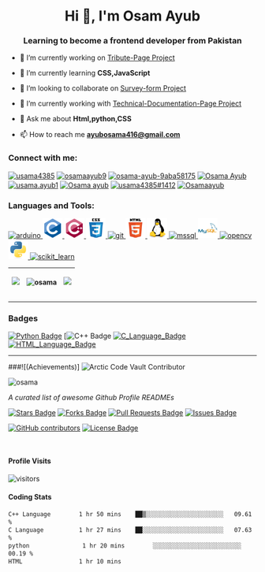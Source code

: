 <h1 align="center">Hi 👋, I'm Osam Ayub</h1>
<h3 align="center">Learning to become a frontend developer from Pakistan</h3>

- 🔭 I’m currently working on [Tribute-Page Project](https://codepen.io/usama4385/pen/BadyyrO)

- 🌱 I’m currently learning **CSS,JavaScript**

- 👯 I’m looking to collaborate on [Survey-form Project](https://codepen.io/freeCodeCamp/pen/VPaoNP)

- 🤝 I’m currently working with [Technical-Documentation-Page Project](https://codepen.io/usama4385/pen/mdMJVdr)

- 💬 Ask me about **Html,python,CSS**

- 📫 How to reach me **ayubosama416@gmail.com**

<h3 align="left">Connect with me:</h3>
<p align="left">
<a href="https://codepen.io/usama4385" target="blank"><img align="center" src="https://raw.githubusercontent.com/osamaayub/github-profile-readme-generator/master/src/images/icons/Social/codepen.svg" alt="usama4385" height="30" width="40" /></a>
<a href="https://twitter.com/osamaayub9" target="blank"><img align="center" src="https://raw.githubusercontent.com/osamaayub/github-profile-readme-generator/master/src/images/icons/Social/twitter.svg" alt="osamaayub9" height="30" width="40" /></a>
<a href="https://linkedin.com/in/osama-ayub-9aba58175" target="blank"><img align="center" src="https://raw.githubusercontent.com/osamaayub/github-profile-readme-generator/master/src/images/icons/Social/linked-in-alt.svg" alt="osama-ayub-9aba58175" height="30" width="40" /></a>
<a href="https://fb.com/Osama Ayub" target="blank"><img align="center" src="https://raw.githubusercontent.com/osamaayub/github-profile-readme-generator/master/src/images/icons/Social/facebook.svg" alt="Osama Ayub" height="30" width="40" /></a>
<a href="https://instagram.com/usama.ayub1" target="blank"><img align="center" src="https://raw.githubusercontent.com/osamaayub/github-profile-readme-generator/master/src/images/icons/Social/instagram.svg" alt="usama.ayub1" height="30" width="40" /></a>
<a href="https://www.youtube.com/c/Osama Ayub" target="blank"><img align="center" src="https://raw.githubusercontent.com/osamaayub/github-profile-readme-generator/master/src/images/icons/Social/youtube.svg" alt="Osama ayub" height="30" width="40" /></a>
<a href="https://discord.gg/usama4385#1412" target="blank"><img align="center" src="https://raw.githubusercontent.com/osamaayub/github-profile-readme-generator/master/src/images/icons/Social/discord.svg" alt="usama4385#1412" height="30" width="40" /></a>
  <a href="https://github.com/osamaayub" target="blank"><img align="center" src="https://raw.githubusercontent.com/osamaayub/github-profile-readme-generator/master/src/images/icons/Social/github.svg" alt="Osamaayub" height="30" width="40" /></a>
  
</p>

<h3 align="left">Languages and Tools:</h3>
<p align="left"> <a href="https://www.arduino.cc/" target="_blank"> <img src="https://cdn.worldvectorlogo.com/logos/arduino-1.svg" alt="arduino" width="40" height="40"/> </a> <a href="https://www.cprogramming.com/" target="_blank"> <img src="https://raw.githubusercontent.com/devicons/devicon/master/icons/c/c-original.svg" alt="c" width="40" height="40"/> </a> <a href="https://www.w3schools.com/cpp/" target="_blank"> <img src="https://raw.githubusercontent.com/devicons/devicon/master/icons/cplusplus/cplusplus-original.svg" alt="cplusplus" width="40" height="40"/> </a> <a href="https://www.w3schools.com/css/" target="_blank"> <img src="https://raw.githubusercontent.com/devicons/devicon/master/icons/css3/css3-original-wordmark.svg" alt="css3" width="40" height="40"/> </a> <a href="https://git-scm.com/" target="_blank"> <img src="https://www.vectorlogo.zone/logos/git-scm/git-scm-icon.svg" alt="git" width="40" height="40"/> </a> <a href="https://www.w3.org/html/" target="_blank"> <img src="https://raw.githubusercontent.com/devicons/devicon/master/icons/html5/html5-original-wordmark.svg" alt="html5" width="40" height="40"/> </a> <a href="https://www.linux.org/" target="_blank"> <img src="https://raw.githubusercontent.com/devicons/devicon/master/icons/linux/linux-original.svg" alt="linux" width="40" height="40"/> </a> <a href="https://www.microsoft.com/en-us/sql-server" target="_blank"> <img src="https://www.svgrepo.com/show/303229/microsoft-sql-server-logo.svg" alt="mssql" width="40" height="40"/> </a> <a href="https://www.mysql.com/" target="_blank"> <img src="https://raw.githubusercontent.com/devicons/devicon/master/icons/mysql/mysql-original-wordmark.svg" alt="mysql" width="40" height="40"/> </a> <a href="https://opencv.org/" target="_blank"> <img src="https://www.vectorlogo.zone/logos/opencv/opencv-icon.svg" alt="opencv" width="40" height="40"/> </a> <a href="https://www.python.org" target="_blank"> <img src="https://raw.githubusercontent.com/devicons/devicon/master/icons/python/python-original.svg" alt="python" width="40" height="40"/> </a> <a href="https://scikit-learn.org/" target="_blank"> <img src="https://upload.wikimedia.org/wikipedia/commons/0/05/Scikit_learn_logo_small.svg" alt="scikit_learn" width="40" height="40"/> </a> </p>

  




<table>
<thead>
<th>
  
<img src="https://github-readme-streak-stats.herokuapp.com/?user=osamaayub&theme=tokyonight"></th>
<th><img align="center" src="https://github-readme-stats.vercel.app/api/top-langs/?username=osamaayub&layout=compact&theme=tokyonight" alt="osama" /></th>
  <th><img src="https://github-readme-stats.vercel.app/api?username=osamaayub&theme=tokyonight"></th>
</thead>
</table>
<hr>

### Badges
[![Python Badge](https://img.shields.io/badge/-Python-61DBFB?style=for-the-badge&labelColor=black&logo=Python&logoColor=61DBFB)](#) 
[![C++ Badge](https://img.shields.io/badge/-C++-007acc?style=for-the-badge&labelColor=Red&logo=C++&logoColor=007acc)
[![C_Language_Badge](https://img.shields.io/badge/-C-007ace?style=for-the-badge&labelColor=black&logo=C&logoColor=007acc)](#)
[![HTML_Language_Badge](https://img.shields.io/badge/-HTML-=F0DB4F?style=for-the-badge&labelColor=orange&logo=HTML&logoColor=F0DB4F)](#)
  <hr>
  ###![(Achievements)]
 <img alt="Arctic Code Vault Contributor" width="64px" src="https://github.githubassets.com/images/modules/profile/badge--acv-64.png">

  
 
  <p> <img src="https://komarev.com/ghpvc/?username=osamaayub" alt="osama" /> </p>
  
  <i>A curated list of awesome Github Profile READMEs</i>

<a href="https://github.com/osamaayub/awesome-github-profile-readme/stargazers"><img src="https://img.shields.io/github/stars/osamaayub/awesome-github-profile-readme" alt="Stars Badge"/></a>
<a href="https://github.com/osamaayub/awesome-github-profile-readme/network/members"><img src="https://img.shields.io/github/forks/osamaayub/awesome-github-profile-readme" alt="Forks Badge"/></a>
<a href="https://github.com/osamaayub/awesome-github-profile-readme/pulls"><img src="https://img.shields.io/github/issues-pr/osamaayub/awesome-github-profile-readme" alt="Pull Requests Badge"/></a>
<a href="https://github.com/osamaayub/awesome-github-profile-readme/issues"><img src="https://img.shields.io/github/issues/osamaayub/awesome-github-profile-readme" alt="Issues Badge"/></a>

<a href="https://github.com/osamaayub/awesome-github-profile-readme/graphs/contributors"><img alt="GitHub contributors" 
                                                                                              src="https://img.shields.io/github/contributors/abhisheknaiidu/awesome-github-profile-readme?color=2b9348"></a>
<a href="https://github.com/osamaayub/awesome-github-profile-readme/blob/master/LICENSE"><img src="https://img.shields.io/github/license/osamaayub/awesome-github-profile-readme?color=2b9348" alt="License Badge"/></a>

  <br>

#### Profile Visits 
![visitors](https://visitor-badge.glitch.me/badge?page_id=osama.ayub)
<br>
 #### Coding Stats

<!--START_SECTION:osamaayub-->
```text
C++ Language        1 hr 50 mins    ██▒░░░░░░░░░░░░░░░░░░░░░░   09.61 % 
C Language          1 hr 27 mins    ██░░░░░░░░░░░░░░░░░░░░░░░   07.63 % 
python               1 hr 20 mins        ░░░░░░░░░░░░░░░░░░░░░░░░░   00.19 % 
HTML                1 hr 10 mins
```
<!--END_SECTION:osamaayub-->
  

